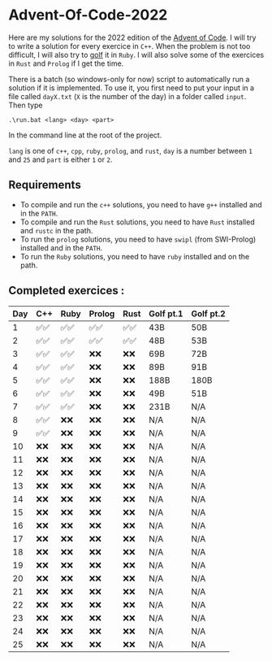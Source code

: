 # Advent-Of-Code-2022

Here are my solutions for the 2022 edition of the [Advent of Code](https://adventofcode.com/2022/).
I will try to write a solution for every exercice in `C++`. When the problem is not too difficult,
I will also try to [golf](https://en.wikipedia.org/wiki/Code_golf) it in `Ruby`.
I will also solve some of the exercices in `Rust` and `Prolog` if I get the time.

There is a batch (so windows-only for now) script to automatically run a solution if it is implemented.
To use it, you first need to put your input in a file called `dayX.txt` (`X` is the number of the day) in a folder called `input`. Then type

```batch
.\run.bat <lang> <day> <part>
```
In the command line at the root of the project.

`lang` is one of `c++`, `cpp`, `ruby`, `prolog`, and `rust`, `day` is a number between `1` and `25` and `part` is either `1` or `2`.

## Requirements

- To compile and run the `c++` solutions, you need to have `g++` installed and in the `PATH`.
- To compile and run the `Rust` solutions, you need to have `Rust` installed and `rustc` in the path.
- To run the `prolog` solutions, you need to have `swipl` (from SWI-Prolog) installed and in the `PATH`.
- To run the `Ruby` solutions, you need to have `ruby` installed and on the path.

## Completed exercices :

| Day | C++ | Ruby | Prolog | Rust | Golf pt.1 | Golf pt.2|
|-----|-----|------|--------|------|-----------|----------|
|    1|✅✅|✅✅ |✅✅   |✅✅ |        43B|       50B|
|    2|✅✅|✅✅ |✅✅   |✅✅ |        48B|       53B|
|    3|✅✅|✅✅ |❌❌   |❌❌ |        69B|       72B|
|    4|✅✅|✅✅ |❌❌   |❌❌ |        89B|       91B|
|    5|✅✅|✅✅ |❌❌   |❌❌ |       188B|      180B|
|    6|✅✅|✅✅ |❌❌   |❌❌ |        49B|       51B|
|    7|✅✅|✅✅ |❌❌   |❌❌ |       231B|       N/A|
|    8|✅✅|❌❌ |❌❌   |❌❌ |        N/A|       N/A|
|    9|✅✅|❌❌ |❌❌   |❌❌ |        N/A|       N/A|
|   10|❌❌|❌❌ |❌❌   |❌❌ |        N/A|       N/A|
|   11|❌❌|❌❌ |❌❌   |❌❌ |        N/A|       N/A|
|   12|❌❌|❌❌ |❌❌   |❌❌ |        N/A|       N/A|
|   13|❌❌|❌❌ |❌❌   |❌❌ |        N/A|       N/A|
|   14|❌❌|❌❌ |❌❌   |❌❌ |        N/A|       N/A|
|   15|❌❌|❌❌ |❌❌   |❌❌ |        N/A|       N/A|
|   16|❌❌|❌❌ |❌❌   |❌❌ |        N/A|       N/A|
|   17|❌❌|❌❌ |❌❌   |❌❌ |        N/A|       N/A|
|   18|❌❌|❌❌ |❌❌   |❌❌ |        N/A|       N/A|
|   19|❌❌|❌❌ |❌❌   |❌❌ |        N/A|       N/A|
|   20|❌❌|❌❌ |❌❌   |❌❌ |        N/A|       N/A|
|   21|❌❌|❌❌ |❌❌   |❌❌ |        N/A|       N/A|
|   22|❌❌|❌❌ |❌❌   |❌❌ |        N/A|       N/A|
|   23|❌❌|❌❌ |❌❌   |❌❌ |        N/A|       N/A|
|   24|❌❌|❌❌ |❌❌   |❌❌ |        N/A|       N/A|
|   25|❌❌|❌❌ |❌❌   |❌❌ |        N/A|       N/A|


